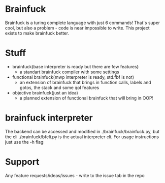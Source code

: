 # Brainfuck
 Brainfuck is a turing complete language with just 6 commands!
 That`s super cool, but also a problem - code is near impossible to write.
 This project exists to make brainfuck better.
# Stuff
- brainfuck(base interpreter is ready but there are few features)
  - a standart brainfuck compiler with some settings
- functional brainfuck(mwp interpreter is ready, std.fbf is not)
  - an extension of brainfuck that brings in function calls, labels and gotos, the stack and some qol features
- objective brainfuck(just an idea)
  - a planned extension of functional brainfuck that will bring in OOP!
# brainfuck interpreter
The backend can be accessed and modified in ./brainfuck/brainfuck.py, but the cli ./brainfuck/bfcli.py
is the actual interpreter cli. For usage instructions just use the -h flag
# Support
Any feature requests/ideas/issues - write to the issue tab in the repo
